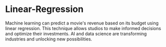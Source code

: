 # Linear-Regression
Machine learning can predict a movie's revenue based on its budget using linear regression. This technique allows studios to make informed decisions and optimize their investments. AI and data science are transforming industries and unlocking new possibilities. 
